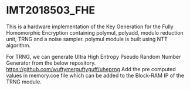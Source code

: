 # IMT2018503_FHE

This is a hardware implementation of the Key Generation for the Fully Homomorphic Encryption containing polymul, polyadd, modulo reduction unit, TRNG and a noise sampler.
polymul module is built using NTT algorithm. 

For TRNG, we can generate Ultra High Entropy Pseudo Random Number Generator from the below repository.
https://github.com/wuftymerguftyguff/uheprng
Add the pre computed values in memory.coe file which can be added to the Block-RAM IP of the TRNG module.
